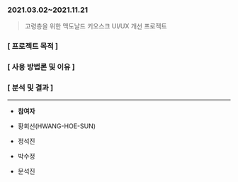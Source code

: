 ### 2021.03.02~2021.11.21

> 고령층을 위한 맥도날드 키오스크 UI/UX 개선 프로젝트

### [ 프로젝트 목적 ]

### [ 사용 방법론 및 이유 ]

### [ 분석 및 결과 ]

---

* **참여자**

* 황회선(HWANG-HOE-SUN)
* 정석진
* 박수정
* 문석진
